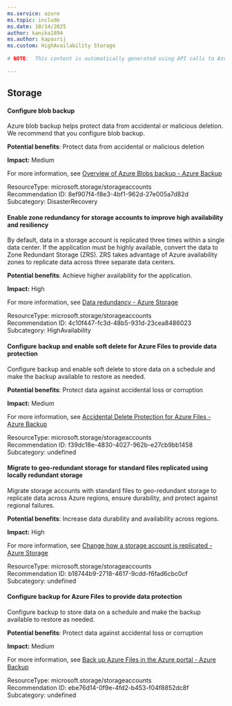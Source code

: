 ```yaml
---
ms.service: azure
ms.topic: include
ms.date: 10/14/2025
author: kanika1894
ms.author: kapasrij
ms.custom: HighAvailability Storage
  
# NOTE:  This content is automatically generated using API calls to Azure. Any edits made on these files will be overwritten in the next run of the script. 
  
---
```

  
## Storage

<!--8ef907f4-f8e3-4bf1-962d-27e005a7d82d_begin-->

#### Configure blob backup  
  
Azure blob backup helps protect data from accidental or malicious deletion. We recommend that you configure blob backup.  
  
**Potential benefits**: Protect data from accidental or malicious deletion  

**Impact:** Medium
  
For more information, see [Overview of Azure Blobs backup - Azure Backup ](/azure/backup/blob-backup-overview)  

ResourceType: microsoft.storage/storageaccounts  
Recommendation ID: 8ef907f4-f8e3-4bf1-962d-27e005a7d82d  
Subcategory: DisasterRecovery

<!--8ef907f4-f8e3-4bf1-962d-27e005a7d82d_end-->




<!--4c10f447-fc3d-48b5-931d-23cea8486023_begin-->

#### Enable zone redundancy for storage accounts to improve high availability and resiliency  
  
By default, data in a storage account is replicated three times within a single data center. If the application must be highly available, convert the data to Zone Redundant Storage (ZRS). ZRS takes advantage of Azure availability zones to replicate data across three separate data centers.  
  
**Potential benefits**: Achieve higher availability for the application.  

**Impact:** High
  
For more information, see [Data redundancy - Azure Storage](https://aka.ms/learnmore_storage_storageaccounts)  

ResourceType: microsoft.storage/storageaccounts  
Recommendation ID: 4c10f447-fc3d-48b5-931d-23cea8486023  
Subcategory: HighAvailability

<!--4c10f447-fc3d-48b5-931d-23cea8486023_end-->

<!--f39dc18e-4830-4027-962b-e27cb9bb1458_begin-->

#### Configure backup and enable soft delete for Azure Files to provide data protection  
  
Configure backup and enable soft delete to store data on a schedule and make the backup available to restore as needed.  
  
**Potential benefits**: Protect data against accidental loss or corruption  

**Impact:** Medium
  
For more information, see [Accidental Delete Protection for Azure Files - Azure Backup](/azure/backup/soft-delete-azure-file-share)  

ResourceType: microsoft.storage/storageaccounts  
Recommendation ID: f39dc18e-4830-4027-962b-e27cb9bb1458  
Subcategory: undefined

<!--f39dc18e-4830-4027-962b-e27cb9bb1458_end-->

<!--b18744b9-2718-4617-9cdd-f6fad6cbc0cf_begin-->

#### Migrate to geo-redundant storage for standard files replicated using locally redundant storage  
  
Migrate storage accounts with standard files to geo-redundant storage to replicate data across Azure regions, ensure durability, and protect against regional failures.  
  
**Potential benefits**: Increase data durability and availability across regions.  

**Impact:** High
  
For more information, see [Change how a storage account is replicated - Azure Storage](/azure/storage/common/redundancy-migration?tabs=portal)  

ResourceType: microsoft.storage/storageaccounts  
Recommendation ID: b18744b9-2718-4617-9cdd-f6fad6cbc0cf  
Subcategory: undefined

<!--b18744b9-2718-4617-9cdd-f6fad6cbc0cf_end-->

<!--ebe76d14-0f9e-4fd2-b453-f04f8852dc8f_begin-->

#### Configure backup for Azure Files to provide data protection  
  
Configure backup to store data on a schedule and make the backup available to restore as needed.  
  
**Potential benefits**: Protect data against accidental loss or corruption  

**Impact:** Medium
  
For more information, see [Back up Azure Files in the Azure portal - Azure Backup](/azure/backup/backup-azure-files?tabs=recovery-services-vault)  

ResourceType: microsoft.storage/storageaccounts  
Recommendation ID: ebe76d14-0f9e-4fd2-b453-f04f8852dc8f  
Subcategory: undefined

<!--ebe76d14-0f9e-4fd2-b453-f04f8852dc8f_end-->

<!--articleBody-->
